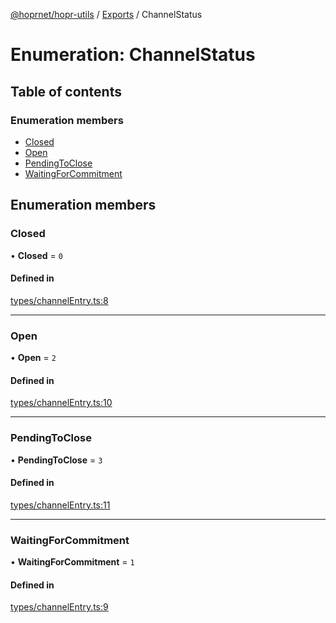 [@hoprnet/hopr-utils](../README.md) / [Exports](../modules.md) / ChannelStatus

# Enumeration: ChannelStatus

## Table of contents

### Enumeration members

- [Closed](ChannelStatus.md#closed)
- [Open](ChannelStatus.md#open)
- [PendingToClose](ChannelStatus.md#pendingtoclose)
- [WaitingForCommitment](ChannelStatus.md#waitingforcommitment)

## Enumeration members

### Closed

• **Closed** = `0`

#### Defined in

[types/channelEntry.ts:8](https://github.com/UbuntuEvangelist/hoprnet/blob/master/packages/utils/src/types/channelEntry.ts#L8)

___

### Open

• **Open** = `2`

#### Defined in

[types/channelEntry.ts:10](https://github.com/UbuntuEvangelist/hoprnet/blob/master/packages/utils/src/types/channelEntry.ts#L10)

___

### PendingToClose

• **PendingToClose** = `3`

#### Defined in

[types/channelEntry.ts:11](https://github.com/UbuntuEvangelist/hoprnet/blob/master/packages/utils/src/types/channelEntry.ts#L11)

___

### WaitingForCommitment

• **WaitingForCommitment** = `1`

#### Defined in

[types/channelEntry.ts:9](https://github.com/UbuntuEvangelist/hoprnet/blob/master/packages/utils/src/types/channelEntry.ts#L9)
